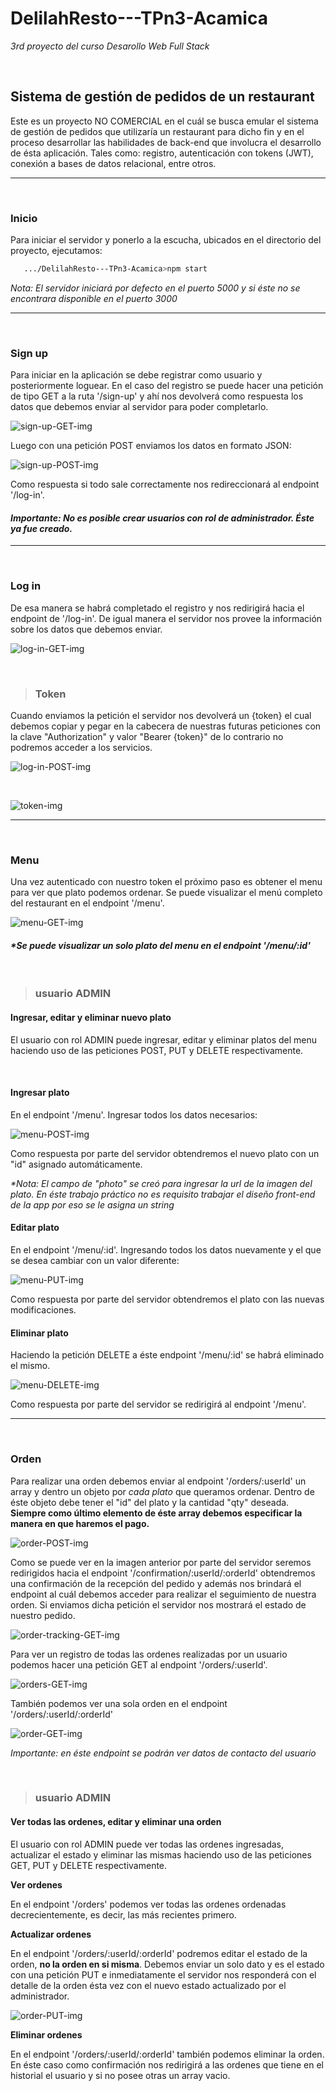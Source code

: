 # **DelilahResto---TPn3-Acamica**
_3rd proyecto del curso Desarollo Web Full Stack_

&nbsp; 
## **Sistema de gestión de pedidos de un restaurant**
Este es un proyecto NO COMERCIAL en el cuál se busca emular el sistema de gestión de pedidos que utilizaría un restaurant para dicho fin y en el proceso desarrollar las habilidades de back-end que involucra el desarrollo de ésta aplicación. Tales como: registro, autenticación con tokens (JWT), conexión a bases de datos relacional, entre otros.


---
&nbsp; 
### **Inicio** 

Para iniciar el servidor y ponerlo a la escucha, ubicados en el directorio del proyecto, ejecutamos:

```bash
   .../DelilahResto---TPn3-Acamica>npm start
``` 

_Nota: El servidor iniciará por defecto en el puerto 5000 y si éste no se encontrara disponible en el puerto 3000_

---

&nbsp; 
### **Sign up** 
Para iniciar en la aplicación se debe registrar como usuario y posteriormente loguear. En el caso del registro se puede hacer una petición de tipo GET a la ruta '/sign-up' y ahí nos devolverá como respuesta los datos que debemos enviar al servidor para poder completarlo. 


![sign-up-GET-img](images\sign-up-GET.png?raw=true)


Luego con una petición POST enviamos los datos en formato JSON: 


![sign-up-POST-img](images\sign-up-POST.png)



Como respuesta si todo sale correctamente nos redireccionará al endpoint '/log-in'. 

#### _Importante: No es posible crear usuarios con rol de administrador. Éste ya fue creado._

---
&nbsp; 
### **Log in**
De esa manera se habrá completado el registro y nos redirigirá hacia el endpoint de '/log-in'. De igual manera el servidor nos provee la información sobre los datos que debemos enviar.


![log-in-GET-img](images\log-in-GET.png)


&nbsp; 

>### Token

Cuando enviamos la petición el servidor nos devolverá un {token} el cual debemos copiar y pegar en la cabecera de nuestras futuras peticiones con la clave "Authorization" y valor "Bearer {token}" de lo contrario no podremos acceder a los servicios.

![log-in-POST-img](images\log-in-POST.png)

&nbsp;

![token-img](images\token.png)

---
&nbsp; 
### **Menu**
Una vez autenticado con nuestro token el próximo paso es obtener el menu para ver que plato podemos ordenar. Se puede visualizar el menú completo del restaurant en el endpoint '/menu'. 

![menu-GET-img](images\menu-GET.png)

#### _*Se puede visualizar un solo plato del menu en el endpoint '/menu/:id'_

&nbsp; 
> ### usuario ADMIN
#### **Ingresar, editar y eliminar nuevo plato**
El usuario con rol ADMIN puede ingresar, editar y eliminar platos del menu haciendo uso de las peticiones POST, PUT y DELETE respectivamente.

&nbsp;

#### **Ingresar plato**

En el endpoint '/menu'. Ingresar todos los datos necesarios: 

![menu-POST-img](images\menu-POST.png)

Como respuesta por parte del servidor obtendremos el nuevo plato con un "id" asignado automáticamente.

_*Nota: El campo de "photo" se creó para ingresar la url de la imagen del plato. En éste trabajo práctico no es requisito trabajar el diseño front-end de la app por eso se le asigna un string_

#### **Editar plato**

En el endpoint '/menu/:id'. Ingresando todos los datos nuevamente y el que se desea cambiar con un valor diferente:

![menu-PUT-img](images\menu-PUT.png)

Como respuesta por parte del servidor obtendremos el plato con las nuevas modificaciones.

#### **Eliminar plato**

Haciendo la petición DELETE a éste endpoint '/menu/:id' se habrá eliminado el mismo. 

![menu-DELETE-img](images\menu-DELETE.png)

Como respuesta por parte del servidor se redirigirá al endpoint '/menu'.

---
&nbsp; 
### **Orden**

Para realizar una orden debemos enviar al endpoint '/orders/:userId' un array y dentro un objeto por _cada plato_ que queramos ordenar. Dentro de éste objeto debe tener el "id" del plato y la cantidad "qty" deseada. **Siempre como último elemento de éste array debemos especificar la manera en que haremos el pago.** 


![order-POST-img](images\order-POST.png)


Como se puede ver en la imagen anterior por parte del servidor seremos redirigidos hacia el endpoint '/confirmation/:userId/:orderId' obtendremos una confirmación de la recepción del pedido y además nos brindará el endpoint al cuál debemos acceder para realizar el seguimiento de nuestra orden. Si enviamos dicha petición el servidor nos mostrará el estado de nuestro pedido.


![order-tracking-GET-img](images\order-tracking-GET.png)


Para ver un registro de todas las ordenes realizadas por un usuario podemos hacer una petición GET al endpoint '/orders/:userId'. 

![orders-GET-img](images\orders-GET.png)

También podemos ver una sola orden en el endpoint '/orders/:userId/:orderId'

![order-GET-img](images\order-GET.png)

_Importante: en éste endpoint se podrán ver datos de contacto del usuario_

&nbsp; 
> ### usuario ADMIN
#### **Ver todas las ordenes, editar y eliminar una orden**
El usuario con rol ADMIN puede ver todas las ordenes ingresadas, actualizar el estado y eliminar las mismas haciendo uso de las peticiones GET, PUT y DELETE respectivamente.

**Ver ordenes**

En el endpoint '/orders' podemos ver todas las ordenes ordenadas decrecientemente, es decir, las más recientes primero.

**Actualizar ordenes**

En el endpoint '/orders/:userId/:orderId' podremos editar el estado de la orden, **no la orden en si misma**. Debemos enviar un solo dato y es el estado con una petición PUT e inmediatamente el servidor nos responderá con el detalle de la orden ésta vez con el nuevo estado actualizado por el administrador.

![order-PUT-img](images\order-PUT.png)


**Eliminar ordenes**

En el endpoint '/orders/:userId/:orderId' también podemos eliminar la orden. En éste caso como confirmación nos redirigirá a las ordenes que tiene en el historial el usuario y si no posee otras un array vacio.

